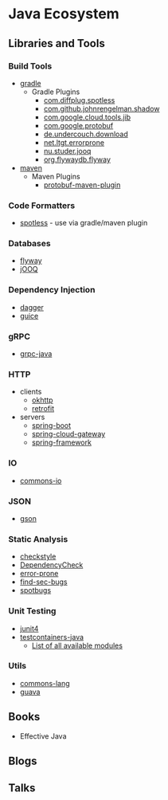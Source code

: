 # Java Ecosystem

## Libraries and Tools

### Build Tools

* [gradle](https://github.com/gradle/gradle)
  * Gradle Plugins
    * [com.diffplug.spotless](https://plugins.gradle.org/plugin/com.diffplug.spotless)
    * [com.github.johnrengelman.shadow](https://plugins.gradle.org/plugin/com.github.johnrengelman.shadow)
    * [com.google.cloud.tools.jib](https://plugins.gradle.org/plugin/com.google.cloud.tools.jib)
    * [com.google.protobuf](https://plugins.gradle.org/plugin/com.google.protobuf)
    * [de.undercouch.download](https://plugins.gradle.org/plugin/de.undercouch.download)
    * [net.ltgt.errorprone](https://plugins.gradle.org/plugin/net.ltgt.errorprone)
    * [nu.studer.jooq](https://plugins.gradle.org/plugin/nu.studer.jooq)
    * [org.flywaydb.flyway](https://plugins.gradle.org/plugin/org.flywaydb.flyway)
* [maven](https://github.com/apache/maven)
  * Maven Plugins
    * [protobuf-maven-plugin](https://github.com/xolstice/protobuf-maven-plugin)

### Code Formatters

* [spotless](https://github.com/diffplug/spotless) - use via gradle/maven plugin

### Databases

* [flyway](https://github.com/flyway/flyway)
* [jOOQ](https://github.com/jOOQ/jOOQ)

### Dependency Injection

* [dagger](https://github.com/google/dagger)
* [guice](https://github.com/google/guice)

### gRPC

* [grpc-java](https://github.com/grpc/grpc-java)

### HTTP

* clients
  * [okhttp](https://github.com/square/okhttp)
  * [retrofit](https://github.com/square/retrofit)
* servers
  * [spring-boot](https://github.com/spring-projects/spring-boot)
  * [spring-cloud-gateway](https://github.com/spring-cloud/spring-cloud-gateway)
  * [spring-framework](https://github.com/spring-projects/spring-framework)

### IO

* [commons-io](https://github.com/apache/commons-io)

### JSON

* [gson](https://github.com/google/gson)

### Static Analysis

* [checkstyle](https://github.com/checkstyle/checkstyle)
* [DependencyCheck](https://github.com/jeremylong/DependencyCheck)
* [error-prone](https://github.com/google/error-prone)
* [find-sec-bugs](https://github.com/find-sec-bugs/find-sec-bugs)
* [spotbugs](https://github.com/spotbugs/spotbugs)

### Unit Testing

* [junit4](https://github.com/junit-team/junit4)
* [testcontainers-java](https://github.com/testcontainers/testcontainers-java)
  * [List of all available modules](https://github.com/testcontainers/testcontainers-java/tree/master/modules)

### Utils

* [commons-lang](https://github.com/apache/commons-lang)
* [guava](https://github.com/google/guava)

## Books

* Effective Java

## Blogs

## Talks
